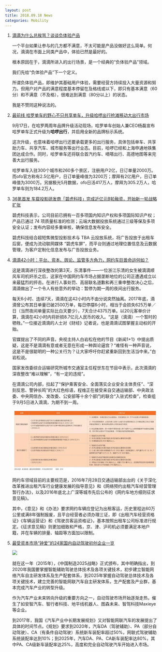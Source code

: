 ```yaml
---
layout: post
title: 2018.09.18 News
categories: Mobility
---
```


1. [滴滴为什么总挨骂？谈谈负体验产品](https://www.huxiu.com/article/263181.html)

    一个平台如果让参与的几方都不满意，不太可能是产品没做好这么简单。何况，滴滴在市面上同类产品中，体验已然是最好的。

    根本原因在于，滴滴所进入的出行场景，是一个经典的“负体验产品”领域。

    我们先给“负体验产品”下一个定义。

    所谓负体验产品，即维护其基础用户体验，需要经营方持续投入大量资源和努力。但用户对产品的满意程度基本停留在及格线或以下，即只有基本满意（60分）和不满意（不及格），很难达到满意（80分以上）的状态。

    我是不赞同这种说法的。

2. [最前线 哈罗单车的野心不只共享单车，升级哈啰出行抢滩移动大出行市场](https://36kr.com/p/5153614.html)

    9月17日，在哈罗两周年品牌升级活动现场，哈罗单车创始人兼CEO杨磊宣布哈罗单车正式升级为**哈啰出行**，并启用全新的品牌标示系统。

    这次升级，也意味着哈啰出行还要承载更多的出行服务，具体包括单车、共享助力车、共享汽车、城市服务等出行业态。目前，哈啰已经和上海申通地铁集团达成合作。同时，哈罗单车还将联合首汽约车、嘀嗒出行、高德地图等来完善大出行服务。

    哈罗单车入驻300个城市和260多个景区，注册用户2亿，日订单量2000万。而ofo官方称有2.5亿用户，日订单量峰值为3200万；摩拜有2亿用户，日订单峰值为3000万。另据极光5月数据，ofo日活417万人，摩拜为305.2万人，哈罗单车则为184.2万人。

3. [36氪首发 车载投影研发商「碧虎科技」完成近亿元B轮融资，开始新一轮战略扩张](https://36kr.com/p/5153574.html)

    碧虎科技表示，公司目前已拥有一百多项国内知识产权和多项国际知识产权；产品已通过 74 项质量标准的检测；云端大数据投放系统通过三级等保及多项安全认证；发布内容经多重审核，确保信息发布安全。

    碧虎科技结合超短焦微型投影技术与 TBA 云投放系统，将广告投放于出租车后窗，便成为流动联网媒体 “碧虎车屏”，而平台则通过地理位置信息及云数据管理，为客户定制化信息发布与广告投放业务。

4. [滴滴42小时：平台、资本、舆论、监管多方角力，网约车巨兽命运何如？](https://36kr.com/p/5153686.html)

    这是滴滴进行深夜整改的第3天，乐清事件——一位浙江乐清的女生被滴滴顺风车司机奸杀之后，这家在中国网约车市场占据垄断地位的公司正遭遇成立以来最猛烈的抨击。在进行人事处罚、高层联名道歉和再三重申整改决心之后，滴滴做出了一个令人有些意外的举动：暂停为期一周的夜间出行服务。

    每天6小时、连续7天，滴滴在这42小时内不由分说突然抽离。2017年底，滴滴曾公布其日单量已破2500万单，每日停摆6小时，相当于会损失625万单／日（当然夜间单量实际比白天要少），7天合计4375万单。以20元客单价计算，滴滴在42小时内将折损8.7亿元人民币的收入。“这是（滴滴）一个暂时的牺牲。”一位接近滴滴的人士对《财经》记者说，也是滴滴试图掌握主动权的开始。

    官媒提出了不同的声音。央视主持人白岩松在他的节目《新闻1+1》中提出质疑，这是不是滴滴有意或者无意在形成一种舆论逼宫？“难怪有一种声音说，这是不是很聪明的一种公关行为？让大家呼吁你赶紧重新回到生活当中来。”白岩松说。

    国家发改委综合运输研究所城市交通室主任程世东在节目中表示，此次滴滴的深夜整改“难以理解”，“有一定的违规”。

    在滴滴公司内部，拉起了“保护乘客安全、全面落实企业安全主体责任”、“深刻反思、警钟长鸣”的大红色标语，程维正在接受来自交通运输部、中央政法委、中央网信办、发改委、公安部等十余个部门的联合“入驻式检查”，检查组于9月5日进入滴滴，为期不到一周。

    ![](/img/sharemobile.jpeg)

    网约车领域目前的主要规范是，2016年7月28日交通运输部出台的《关于深化改革推进出租汽车行业健康发展的指导意见》和《网络预约出租汽车经营管理暂行办法》，以及2016年底北上广深等城市先后公布的《网约车地方细则征求意见稿》。

    其中，《意见》和《办法》要求网约车辆应登记为出租客运，历史里程达60万公里或满8年强制报废，且平台经营者必须办理三证，即《出租汽车经营资格证》《车辆运营证》和《驾驶员客运资格证》，基本按照出租车公司标准进行规定。《征求意见稿》则更加细致和严格，京、津、沪司机必须要满足本地户籍，并在车辆的排量、轴距等方面加以限制。

5. [最受资本市场“钟爱”的24家国内自动驾驶初创企业一览](http://www.sohu.com/a/235257227_180520)

    ![](/img/china-_automobile.jpeg)

    就在这一年（2015年），《中国制造2025战略》正式颁布，其中明确指出，到2020年我国要掌握智能辅助驾驶总体技术及各项关键技术，初步建立智能网络汽车自主研发体系及生产配套体系，到2025年掌握自动驾驶总体技术及各项关键技术，建立完善的智能网联汽车自主研发体系，生产配套及产业群，基本完成汽车产业的转型升级。

    作为汽车产业未来转向升级的重要方向之一，自动驾驶市场开始逐渐走热，催生了如安智汽车、智行者科技、地平线机器人、图森未来、智驾科技Maxieye等企业。

    到2017年，我国《汽车产业中长期发展规划》又对智能网联汽车的发展提出了具体的时间节点。《规划》要求到2020年，汽车DA（驾驶辅助）、PA（部分自动驾驶）、CA（有条件自动驾驶）系统新车装配率超过50%，网联式驾驶辅助系统装配率达到10%；到2025年，汽车DA、PA、CA新车装配率达80%，其中PA、CA级新车装配率达25%，高度和完全自动驾驶汽车开始进入市场。